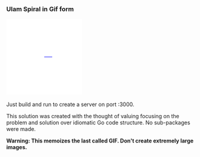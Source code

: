 ### Ulam Spiral in Gif form
![Ulam Spiral](ulam.gif "Small ulam Spiral")

Just build and run to create a server on port :3000.

This solution was created with the thought of valuing focusing on the problem and solution over idiomatic Go code structure. No sub-packages were made.

**Warning: This memoizes the last called GIF. Don't create extremely large images.** 
